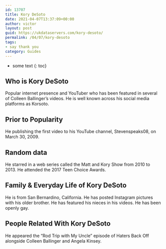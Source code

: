 ```yaml
---
id: 13707
title: Kory DeSoto
date: 2021-04-07T13:37:09+00:00
author: victor
layout: post
guid: https://ukdataservers.com/kory-desoto/
permalink: /04/07/kory-desoto
tags:
- say thank you
category: Guides
---
```


* some text
{: toc}


## Who is Kory DeSoto



Popular internet presence and YouTuber who has been featured in several of Colleen Ballinger&#8217;s videos. He is well known across his social media platforms as Korsoto. 

                
                
                
## Prior to Popularity



He publishing the first video to his YouTube channel, Stevenspeaks08, on March 30, 2009.

                
                
                
## Random data



He starred in a web series called the Matt and Kory Show from 2010 to 2013. He attended the 2017 Teen Choice Awards.

                
                
                
## Family & Everyday Life of Kory DeSoto



He is from San Bernardino, California. He has posted Instagram pictures with his older brother. He has featured his nieces in his videos. He has been openly gay.

                
                
                
## People Related With Kory DeSoto



He appeared the &#8220;Rod Trip with My Uncle&#8221; episode of Haters Back Off alongside Colleen Ballinger and Angela Kinsey.

                
              
            
          
          
          